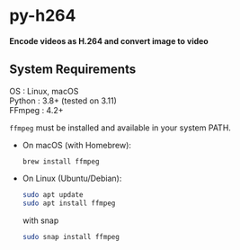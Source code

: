# py-h264
#### Encode videos as H.264 and convert image to video

## System Requirements
OS : Linux, macOS \
Python : 3.8+ (tested on 3.11) \
FFmpeg : 4.2+

`ffmpeg` must be installed and available in your system PATH.

- On macOS (with Homebrew):
  ```bash
  brew install ffmpeg
  ```
- On Linux (Ubuntu/Debian):
    ```bash
    sudo apt update
    sudo apt install ffmpeg
    ```
    with snap
    ```bash
    sudo snap install ffmpeg
    ```
    
